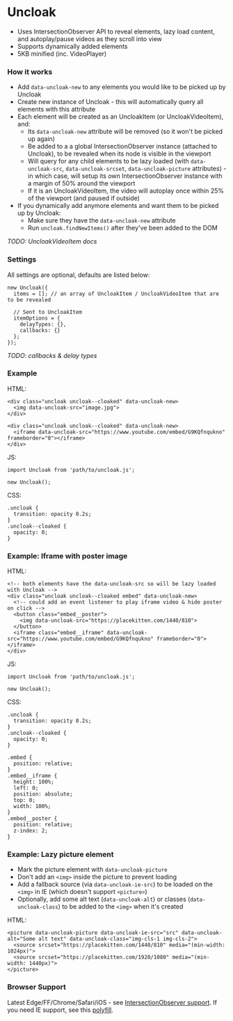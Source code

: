 # Uncloak

- Uses IntersectionObserver API to reveal elements, lazy load content, and autoplay/pause videos as they scroll into view
- Supports dynamically added elements
- 5KB minified (inc. VideoPlayer)

### How it works

- Add `data-uncloak-new` to any elements you would like to be picked up by Uncloak
- Create new instance of Uncloak - this will automatically query all elements with this attribute
- Each element will be created as an UncloakItem (or UncloakVideoItem), and:
  - Its `data-uncloak-new` attribute will be removed (so it won't be picked up again)
  - Be added to a a global IntersectionObserver instance (attached to Uncloak), to be revealed when its node is visible in the viewport
  - Will query for any child elements to be lazy loaded (with `data-uncloak-src`, `data-uncloak-srcset`, `data-uncloak-picture` attributes) - in which case, will setup its own IntersectionObserver instance with a margin of 50% around the viewport
  - If it is an UncloakVideoItem, the video will autoplay once within 25% of the viewport (and paused if outside)
- If you dynamically add anymore elements and want them to be picked up by Uncloak:
  - Make sure they have the `data-uncloak-new` attribute
  - Run `uncloak.findNewItems()` after they've been added to the DOM

_TODO: UncloakVideoItem docs_

### Settings

All settings are optional, defaults are listed below:

```
new Uncloak({
  items = []; // an array of UncloakItem / UncloakVideoItem that are to be revealed
  
  // Sent to UncloakItem
  itemOptions = {
    delayTypes: {},
    callbacks: {}
  };
});
```

_TODO: callbacks & delay types_

### Example

HTML:
```
<div class="uncloak uncloak--cloaked" data-uncloak-new>
  <img data-uncloak-src="image.jpg">
</div>

<div class="uncloak uncloak--cloaked" data-uncloak-new>
  <iframe data-uncloak-src="https://www.youtube.com/embed/G9KQfnqukno" frameborder="0"></iframe>
</div>
```

JS:
```
import Uncloak from 'path/to/uncloak.js';

new Uncloak();
```

CSS:
```
.uncloak {
  transition: opacity 0.2s;
}
.uncloak--cloaked {
  opacity: 0;
}
```

### Example: Iframe with poster image

HTML:
```
<!-- both elements have the data-uncloak-src so will be lazy loaded with Uncloak -->
<div class="uncloak uncloak--cloaked embed" data-uncloak-new>
  <!-- could add an event listener to play iframe video & hide poster on click --> 
  <button class="embed__poster">
    <img data-uncloak-src="https://placekitten.com/1440/810">
  </button>
  <iframe class="embed__iframe" data-uncloak-src="https://www.youtube.com/embed/G9KQfnqukno" frameborder="0"></iframe>
</div>
```

JS:
```
import Uncloak from 'path/to/uncloak.js';

new Uncloak();
```

CSS:
```
.uncloak {
  transition: opacity 0.2s;
}
.uncloak--cloaked {
  opacity: 0;
}

.embed {
  position: relative;
}
.embed__iframe {
  height: 100%;
  left: 0;
  position: absolute;
  top: 0;
  width: 100%;
}
.embed__poster {
  position: relative;
  z-index: 2;
}
```

### Example: Lazy picture element

- Mark the picture element with `data-uncloak-picture`
- Don't add an `<img>` inside the picture to prevent loading
- Add a fallback source (via `data-uncloak-ie-src`) to be loaded on the `<img>` in IE (which doesn't support `<picture>`)
- Optionally, add some alt text (`data-uncloak-alt`) or classes (`data-uncloak-class`) to be added to the `<img>` when it's created

HTML:
```
<picture data-uncloak-picture data-uncloak-ie-src="src" data-uncloak-alt="Some alt text" data-uncloak-class="img-cls-1 img-cls-2">
  <source srcset="https://placekitten.com/1440/810" media="(min-width: 1024px)">
  <source srcset="https://placekitten.com/1920/1080" media="(min-width: 1440px)">
</picture>
```


### Browser Support

Latest Edge/FF/Chrome/Safari/iOS - see [IntersectionObserver support](https://caniuse.com/#feat=intersectionobserver). If you need IE support, see this [polyfill](https://github.com/w3c/IntersectionObserver).

